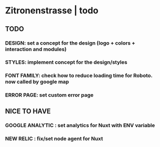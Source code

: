# Zitronenstrasse | todo


## TODO

### DESIGN: set a concept for the design (logo + colors + interaction and modules)

### STYLES: implement concept for the design/styles

### FONT FAMILY: check how to reduce loading time for Roboto. now called by google map

### ERROR PAGE: set custom error page


## NICE TO HAVE

### GOOGLE ANALYTIC : set analytics for Nuxt with ENV variable

### NEW RELIC : fix/set node agent for Nuxt
